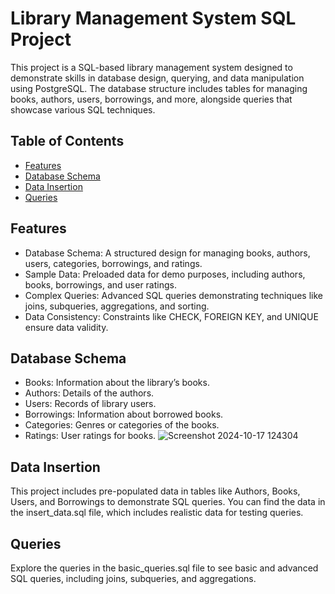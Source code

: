 # Library Management System SQL Project

This project is a SQL-based library management system designed to demonstrate skills in database design, querying, and data manipulation using PostgreSQL. The database structure includes tables for managing books, authors, users, borrowings, and more, alongside queries that showcase various SQL techniques.

## Table of Contents
- [Features](#features)
- [Database Schema](#databse-schema)
- [Data Insertion](#data-insertion)
- [Queries](#queries)

## Features
- Database Schema: A structured design for managing books, authors, users, categories, borrowings, and ratings.
- Sample Data: Preloaded data for demo purposes, including authors, books, borrowings, and user ratings.
- Complex Queries: Advanced SQL queries demonstrating techniques like joins, subqueries, aggregations, and sorting.
- Data Consistency: Constraints like CHECK, FOREIGN KEY, and UNIQUE ensure data validity.

## Database Schema
- Books: Information about the library’s books.
- Authors: Details of the authors.
- Users: Records of library users.
- Borrowings: Information about borrowed books.
- Categories: Genres or categories of the books.
- Ratings: User ratings for books.
![Screenshot 2024-10-17 124304](https://github.com/user-attachments/assets/99848d9b-431e-459a-a032-356da7d4c7ef)

## Data Insertion
This project includes pre-populated data in tables like Authors, Books, Users, and Borrowings to demonstrate SQL queries. You can find the data in the insert_data.sql file, which includes realistic data for testing queries.

## Queries
Explore the queries in the basic_queries.sql file to see basic and advanced SQL queries, including joins, subqueries, and aggregations.
